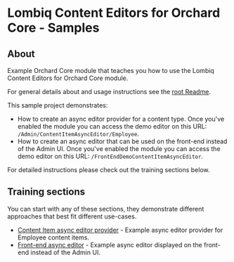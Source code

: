 # Lombiq Content Editors for Orchard Core - Samples

## About

Example Orchard Core module that teaches you how to use the Lombiq Content Editors for Orchard Core module.

For general details about and usage instructions see the [root Readme](../Readme.md).

This sample project demonstrates:

- How to create an async editor provider for a content type. Once you've enabled the module you can access the demo editor on this URL: `/Admin/ContentItemAsyncEditor/Employee`.
- How to create an async editor that can be used on the front-end instead of the Admin UI. Once you've enabled the module you can access the demo editor on this URL: `/FrontEndDemoContentItemAsyncEditor`.

For detailed instructions please check out the training sections below.

## Training sections

You can start with any of these sections, they demonstrate different approaches that best fit different use-cases.

- [Content Item async editor provider](Services/EmployeeAsyncEditorProvider.cs) - Example async editor provider for Employee content items.
- [Front-end async editor](Controllers/FrontEndDemoContentItemAsyncEditorController.cs) - Example async editor displayed on the front-end instead of the Admin UI.
